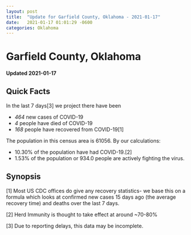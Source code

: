 ```yaml
---
layout: post
title:  "Update for Garfield County, Oklahoma - 2021-01-17"
date:   2021-01-17 01:01:29 -0600
categories: Oklahoma
---
```


# Garfield County, Oklahoma
#### Updated 2021-01-17

## Quick Facts

In the last 7 days[3] we project there have been
- *464* new cases of COVID-19
- *4* people have died of COVID-19
- *168* people have recovered from COVID-19[1]

The population in this census area is 61056. By our calculations:
- 10.30% of the population have had COVID-19.[2]
- 1.53% of the population or 934.0 people are actively fighting the virus.

## Synopsis




[1] Most US CDC offices do give any recovery statistics- we base this on a formula which looks at confirmed new cases
15 days ago (the average recovery time) and deaths over the last 7 days.

[2] Herd Immunity is thought to take effect at around ~70-80%

[3] Due to reporting delays, this data may be incomplete.
 
    